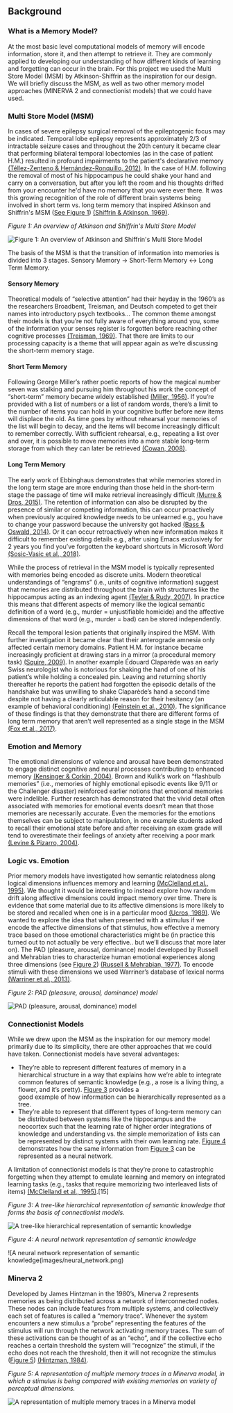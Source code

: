 ## Background

### What is a Memory Model?

At the most basic level computational models of memory will encode
information, store it, and then attempt to retrieve it. They are 
commonly applied to developing our understanding of how different 
kinds of learning and forgetting can occur in the brain. For this 
project we used the Multi Store Model (MSM) by Atkinson-Shiffrin 
as the inspiration for our design. We will briefly discuss the 
MSM, as well as two other memory model approaches (MINERVA 2 and 
connectionist models) that we could have used. 


### Multi Store Model (MSM)

In cases of severe epilepsy surgical removal of the epileptogenic 
focus may be indicated. Temporal lobe epilepsy represents 
approximately 2/3 of intractable seizure cases and throughout 
the 20th century it became clear that performing bilateral 
temporal lobectomies (as in the case of patient H.M.) resulted 
in profound impairments to the patient's declarative memory [(Téllez-Zenteno & Hernández-Ronquillo, 2012)](#téllez-zenteno-2012). 
In the case of H.M. following the removal of most of his 
hippocampus he could shake your hand and carry on a conversation, 
but after you left the room and his thoughts drifted from your 
encounter he'd have no memory that you were ever there. It was 
this growing recognition of the role of different brain systems 
being involved in short term vs. long term memory that inspired 
Atkinson and Shiffrin's MSM ([See Figure 1](#figure-1)) [(Shiffrin & Atkinson, 1969)](#shiffrin-atkinson-1969).  

<a id="figure-1"></a>_Figure 1: An overview of Atkinson and Shiffrin's Multi Store Model_

![Figure 1: An overview of Atkinson and Shiffrin's Multi Store Model](images/Information_Processing_Model_-_Atkinson_%26_Shiffrin.jpg)

The basis of the MSM is that the transition of information into memories 
is divided into 3 stages. Sensory Memory -> Short-Term Memory <-> 
Long Term Memory. 


#### Sensory Memory

Theoretical models of “selective attention” had their heyday in the 
1960’s as the researchers Broadbent, Treisman, and Deutsch competed 
to get their names into introductory psych textbooks… The common theme 
amongst their models is that you’re not fully aware of everything 
around you, some of the information your senses register is forgotten 
before reaching other cognitive processes [(Treisman, 1969)](#treisman-1969). That there are limits to
our processing capacity is a theme that will appear again as we’re 
discussing the short-term memory stage. 


#### Short Term Memory

Following George Miller’s rather poetic reports of how the magical 
number seven was stalking and pursuing him throughout his work the 
concept of “short-term” memory became widely established [(Miller, 1956)](#miller-1956). If you’re
provided with a list of numbers or a list of random words, there’s a 
limit to the number of items you can hold in your cognitive buffer 
before new items will displace the old. As time goes by without 
rehearsal your memories of the list will begin to decay, and the 
items will become increasingly difficult to remember correctly. 
With sufficient rehearsal, e.g., repeating a list over and over, it is
possible to move memories into a more stable long-term storage from 
which they can later be retrieved [(Cowan, 2008)](#cowan-2008).

#### Long Term Memory

The early work of Ebbinghaus demonstrates that while memories stored 
in the long term stage are more enduring than those held in the 
short-term stage the passage of time will make retrieval increasingly 
difficult [(Murre & Dros, 2015)](#murre-dros-2015). 
The retention of information can also be disrupted by 
the presence of similar or competing information, this can occur 
proactively when previously acquired knowledge needs to be unlearned 
e.g., you have to change your password because the university got 
hacked [(Bass & Oswald, 2014)](#bass-oswald-2014). Or it can occur retroactively when new information makes 
it difficult to remember existing details e.g., after using Emacs 
exclusively for 2 years you find you’ve forgotten the keyboard 
shortcuts in Microsoft Word [(Sosic-Vasic et al., 2018)](#sosic-vasic-et-al-2018).

While the process of retrieval in the MSM model is typically 
represented with memories being encoded as discrete units. 
Modern theoretical understandings of “engrams” (i.e., units of 
cognitive information) suggest that memories are distributed 
throughout the brain with structures like the hippocampus acting 
as an indexing agent [(Teyler & Rudy, 2007)](#teyler-rudy-2007). In practice this means that different 
aspects of memory like the logical semantic definition of a word 
(e.g., murder = unjustifiable homicide) and the affective dimensions
of that word (e.g., murder = bad) can be stored independently. 

Recall the temporal lesion patients that originally inspired the MSM.
With further investigation it became clear that their anterograde 
amnesia only affected certain memory domains. Patient H.M. for 
instance became increasingly proficient at drawing stars in a mirror
(a procedural memory task) [(Squire, 2009)](#squire-2009).
In another example Édouard Claparède 
was an early Swiss neurologist who is notorious for shaking the hand
of one of his patient’s while holding a concealed pin. 
Leaving and returning shortly thereafter he reports the patient had 
forgotten the episodic details of the handshake but was unwilling to 
shake Claparède’s hand a second time despite not having a clearly
articulable reason for their hesitancy (an example of behavioral 
conditioning) [(Feinstein et al., 2010)](#feinstein-et-al-2010).
The significance of these findings is that they 
demonstrate that there are different forms of long term memory 
that aren’t well represented as a single stage in the MSM [(Fox et al., 2017)](#fox-et-al-2017).

### Emotion and Memory

The emotional dimensions of valence and arousal have been 
demonstrated to engage distinct cognitive and neural processes 
contributing to enhanced memory [(Kensinger & Corkin, 2004)](#kensinger-corkin-2004). Brown and Kulik’s work on 
“flashbulb memories” (i.e., memories of highly emotional episodic 
events like 9/11 or the Challenger disaster) reinforced earlier 
notions that emotional memories were indelible. Further research 
has demonstrated that the vivid detail often associated with 
memories for emotional events doesn’t mean that those memories 
are necessarily accurate. Even the memories for the emotions 
themselves can be subject to manipulation, in one example students 
asked to recall their emotional state before and after receiving an 
exam grade will tend to overestimate their feelings of anxiety after 
receiving a poor mark [(Levine & Pizarro, 2004)](#levine-pizarro-2004). 

### Logic vs. Emotion

Prior memory models have investigated how semantic relatedness along 
logical dimensions influences memory and learning [(McClelland et al., 1995)](#mcclelland-et-al-1995).
We thought it would be interesting to instead explore how random 
drift along affective dimensions could impact memory over time. 
There is evidence that some material due to its affective dimensions 
is more likely to be stored and recalled when one is in a particular 
mood [(Ucros, 1989)](#ucros-1989). We wanted to explore the idea that 
when presented with a 
stimulus if we encode the affective dimensions of that stimulus, how 
effective a memory trace based on those emotional characteristics 
might be (in practice this turned out to not actually be very 
effective.. but we’ll discuss that more later on). The PAD (pleasure,
arousal, dominance) model developed by Russell and Mehrabian tries 
to characterize human emotional experiences along three dimensions 
(see [Figure 2](#figure-2)) [(Russell & Mehrabian, 1977)](#russell-mehrabian-1977).
To encode stimuli with these dimensions we used 
Warriner’s database of lexical norms [(Warriner et al., 2013)](#warriner-et-al-2013).

<a id="figure-2"></a>_Figure 2: PAD (pleasure, arousal, dominance) model_

![PAD (pleasure, arousal, dominance) model](images/avd.png)

### Connectionist Models

While we drew upon the MSM as the inspiration for our memory model 
primarily due to its simplicity, there are other approaches that 
we could have taken. Connectionist models have several advantages:

 - They’re able to represent different features of memory in a  
   hierarchical structure in a way that explains how we’re able to 
   integrate common features of semantic knowledge (e.g., a rose is 
   a living thing, a flower, and it’s pretty). [Figure 3](#figure-3) provides a  
   good example of how information can be 
   hierarchically represented as a tree.
 - They’re able to represent that different types of long-term memory 
   can be distributed between systems like the hippocampus and the  
   neocortex such that the learning rate of higher order integrations
   of knowledge and understanding vs. the simple memorization of 
   lists can be represented by distinct systems with their own 
   learning rate. [Figure 4](#figure-4) demonstrates how the same information from
   [Figure 3](#figure-3) can be represented as a neural network.  

A limitation of connectionist models is that they’re prone to 
catastrophic forgetting when they attempt to emulate learning and 
memory on integrated learning tasks (e.g., tasks that require 
memorizing two interleaved lists of items) [(McClelland et al., 1995)](#mcclelland-et-al-1995).[15]

<a id="figure-3"></a>_Figure 3: A tree-like hierarchical representation of semantic knowledge that forms the basis of connectionist models._ 

![A tree-like hierarchical representation of semantic knowledge](images/semantic_tree.png)

<a id="figure-4"></a>_Figure 4: A neural network representation of semantic knowledge_

![A neural network representation of semantic knowledge(images/neural_network.png) 


### Minerva 2
Developed by James Hintzman in the 1980’s, Minerva 2 represents 
memories as being distributed across a network of interconnected 
nodes. These nodes can include features from multiple systems, and 
collectively each set of features is called a “memory trace”. 
Whenever the system encounters a new stimulus a “probe” representing 
the features of the stimulus will run through the network activating 
memory traces. The sum of these activations can be thought of as an 
“echo”, and if the collective echo reaches a certain threshold the 
system will “recognize” the stimuli, if the echo does not reach the 
threshold, then it will not recognize the stimulus ([Figure 5](#figure-5)) [(Hintzman, 1984)](#hintzman-1984).

<a id="figure-5"></a>_Figure 5: A representation of multiple memory traces in a Minerva model, in which a stimulus is being compared with existing memories on variety of perceptual dimensions._

![A representation of multiple memory traces in a Minerva model](images/Minerva.png)
